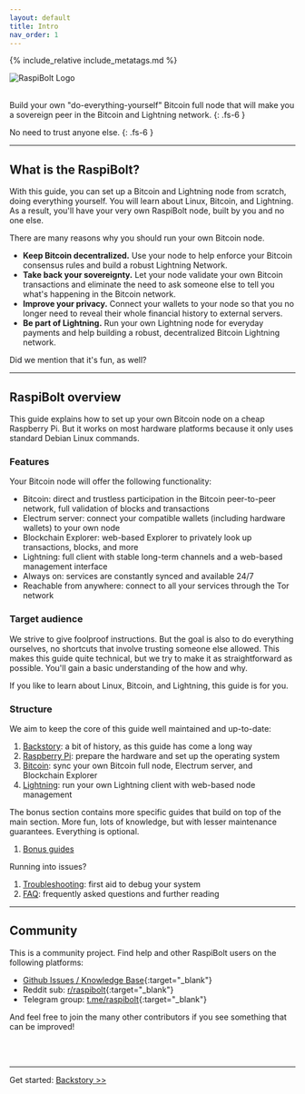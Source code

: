 ```yaml
---
layout: default
title: Intro
nav_order: 1
---
```

<!-- markdownlint-disable MD014 MD022 MD025 MD033 MD040 -->
{% include_relative include_metatags.md %}

![RaspiBolt Logo](images/raspibolt3-logo-darkmode-glow.png)

<br />
Build your own "do-everything-yourself" Bitcoin full node that will make you a sovereign peer in the Bitcoin and Lightning network.
{: .fs-6 }

No need to trust anyone else.
{: .fs-6 }

---

## What is the RaspiBolt?

With this guide, you can set up a Bitcoin and Lightning node from scratch, doing everything yourself.
You will learn about Linux, Bitcoin, and Lightning.
As a result, you'll have your very own RaspiBolt node, built by you and no one else.

There are many reasons why you should run your own Bitcoin node.

* **Keep Bitcoin decentralized.** Use your node to help enforce your Bitcoin consensus rules and build a robust Lightning Network.
* **Take back your sovereignty.** Let your node validate your own Bitcoin transactions and eliminate the need to ask someone else to tell you what's happening in the Bitcoin network.
* **Improve your privacy.** Connect your wallets to your node so that you no longer need to reveal their whole financial history to external servers.
* **Be part of Lightning.** Run your own Lightning node for everyday payments and help building a robust, decentralized Bitcoin Lightning network.

Did we mention that it's fun, as well?

---

## RaspiBolt overview

This guide explains how to set up your own Bitcoin node on a cheap Raspberry Pi.
But it works on most hardware platforms because it only uses standard Debian Linux commands.

### Features

Your Bitcoin node will offer the following functionality:

* Bitcoin: direct and trustless participation in the Bitcoin peer-to-peer network, full validation of blocks and transactions
* Electrum server: connect your compatible wallets (including hardware wallets) to your own node
* Blockchain Explorer: web-based Explorer to privately look up transactions, blocks, and more
* Lightning: full client with stable long-term channels and a web-based management interface
* Always on: services are constantly synced and available 24/7
* Reachable from anywhere: connect to all your services through the Tor network

### Target audience

We strive to give foolproof instructions.
But the goal is also to do everything ourselves, no shortcuts that involve trusting someone else allowed.
This makes this guide quite technical, but we try to make it as straightforward as possible.
You'll gain a basic understanding of the how and why.

If you like to learn about Linux, Bitcoin, and Lightning, this guide is for you.

### Structure

We aim to keep the core of this guide well maintained and up-to-date:

1. [Backstory](backstory.md): a bit of history, as this guide has come a long way
1. [Raspberry Pi](raspberry-pi.md): prepare the hardware and set up the operating system
1. [Bitcoin](bitcoin.md): sync your own Bitcoin full node, Electrum server, and Blockchain Explorer
1. [Lightning](lightning.md): run your own Lightning client with web-based node management

The bonus section contains more specific guides that build on top of the main section.
More fun, lots of knowledge, but with lesser maintenance guarantees.
Everything is optional.

1. [Bonus guides](bonus-section.md)

Running into issues?

1. [Troubleshooting](troubleshooting.md): first aid to debug your system
1. [FAQ](faq.md): frequently asked questions and further reading

---

## Community

This is a community project.
Find help and other RaspiBolt users on the following platforms:

* [Github Issues / Knowledge Base](https://github.com/raspibolt/raspibolt/issues){:target="_blank"}
* Reddit sub: [r/raspibolt](https://www.reddit.com/r/raspibolt/){:target="_blank"}
* Telegram group: [t.me/raspibolt](https://t.me/raspibolt){:target="_blank"}

And feel free to join the many other contributors if you see something that can be improved!

<br /><br />

---

Get started: [Backstory >>](backstory.md)
